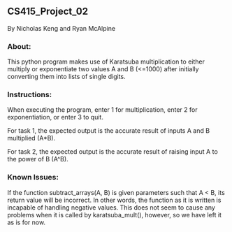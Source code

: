 ## CS415_Project_02
By Nicholas Keng and Ryan McAlpine
 
### About:
This python program makes use of Karatsuba multiplication to either multiply or exponentiate two values A and B (<=1000) after initially converting them into lists of single digits.

### Instructions:
When executing the program, enter 1 for multiplication, enter 2 for exponentiation, or enter 3 to quit. 

For task 1, the expected output is the accurate result of inputs A and B multiplied (A*B).

For task 2, the expected output is the accurate result of raising input A to the power of B (A^B).

### Known Issues:
If the function subtract_arrays(A, B) is given parameters such that A < B, its return value will be incorrect. In other words, the function as it is written is incapable of handling negative values. This does not seem to cause any problems when it is called by karatsuba_mult(), however, so we have left it as is for now.
